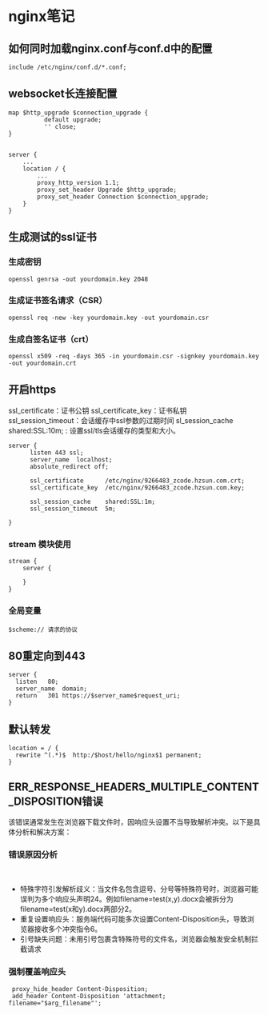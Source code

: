 # nginx笔记

## 如何同时加载nginx.conf与conf.d中的配置

```
include /etc/nginx/conf.d/*.conf;
```

## websocket长连接配置


```
map $http_upgrade $connection_upgrade {
          default upgrade;
          '' close;
}


server {
	...
	location / {
		...
		proxy_http_version 1.1;
		proxy_set_header Upgrade $http_upgrade;
		proxy_set_header Connection $connection_upgrade;
	}
}
```

## 生成测试的ssl证书

### 生成密钥
```
openssl genrsa -out yourdomain.key 2048
```

### 生成证书签名请求（CSR）
```
openssl req -new -key yourdomain.key -out yourdomain.csr
```

### 生成自签名证书（crt）
```
openssl x509 -req -days 365 -in yourdomain.csr -signkey yourdomain.key -out yourdomain.crt
```

## 开启https

ssl_certificate：证书公钥
ssl_certificate_key：证书私钥
ssl_session_timeout：会话缓存中ssl参数的过期时间
sl_session_cache shared:SSL:10m; : 设置ssl/tls会话缓存的类型和大小。

```
server {
	  listen 443 ssl;
      server_name  localhost;
      absolute_redirect off;

      ssl_certificate      /etc/nginx/9266483_zcode.hzsun.com.crt;
      ssl_certificate_key  /etc/nginx/9266483_zcode.hzsun.com.key;

      ssl_session_cache    shared:SSL:1m;
      ssl_session_timeout  5m;

}

```

### stream 模块使用

```
stream {
	server {
	
	}
}
```

### 全局变量

```
$scheme:// 请求的协议
```

## 80重定向到443
```
server {
  listen   80;
  server_name  domain;
  return   301 https://$server_name$request_uri;
}
```

## 默认转发

```
location = / {
  rewrite ^(.*)$  http:/$host/hello/nginx$1 permanent;
}
```

## ERR_RESPONSE_HEADERS_MULTIPLE_CONTENT_DISPOSITION错误

该错误通常发生在浏览器下载文件时，因响应头设置不当导致解析冲突。以下是具体分析和解决方案：

### 错误原因分析
‌
- 特殊字符引发解析歧义‌：当文件名包含逗号、分号等特殊符号时，浏览器可能误判为多个响应头声明24。例如filename=test(x,y).docx会被拆分为filename=test(x和y).docx两部分2。
- 重复设置响应头‌：服务端代码可能多次设置Content-Disposition头，导致浏览器接收多个冲突指令6。
- 引号缺失问题‌：未用引号包裹含特殊符号的文件名，浏览器会触发安全机制拦截请求

### 强制覆盖响应头

```
 proxy_hide_header Content-Disposition;
 add_header Content-Disposition 'attachment; filename="$arg_filename"';
```
